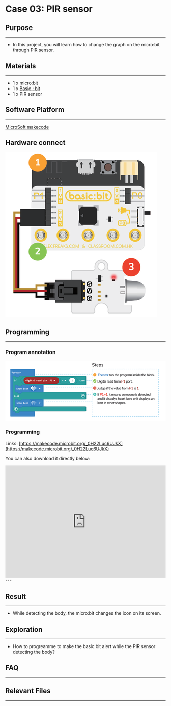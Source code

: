 # Case 03: PIR sensor

## Purpose
---
- In this project, you will learn how to change the graph on the micro:bit through PIR sensor.

## Materials 
---
* 1 x micro:bit
* 1 x [Basic : bit](https://www.elecfreaks.com/store)
* 1 x PIR sensor

## Software Platform 
---
[MicroSoft makecode](https://makecode.microbit.org/#)

## Hardware connect

![](./images/case_03_01.png)

## Programming
---
### Program annotation

![](./images/case_03_02.png)

### Programming 

Links: [https://makecode.microbit.org/_0H22Luc6UJkX](https://makecode.microbit.org/_0H22Luc6UJkX)

You can also download it directly below:

<div style="position:relative;height:0;padding-bottom:70%;overflow:hidden;">
<iframe style="position:absolute;top:0;left:0;width:100%;height:100%;" src="https://makecode.microbit.org/#pub:https://makecode.microbit.org/_0H22Luc6UJkX" frameborder="0" sandbox="allow-popups allow-forms allow-scripts allow-same-origin">
</iframe>
</div>  
---

## Result
---
* While detecting the body, the micro:bit changes the icon on its screen.

## Exploration
---
* How to progreamme to make the basic:bit alert while the PIR sensor detecting the body?

## FAQ
---
## Relevant Files
---